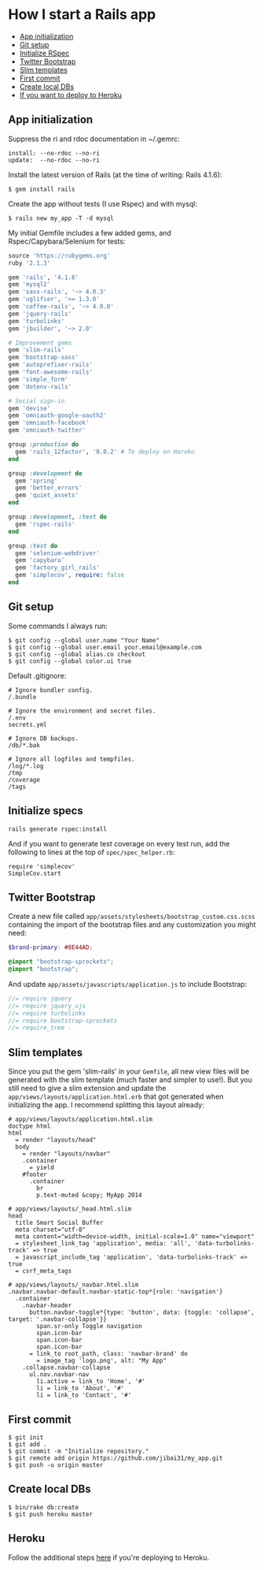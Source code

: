# How I start a Rails app

* [App initialization](#appInit)
* [Git setup](#gitSetup)
* [Initialize RSpec](#specsSetup)
* [Twitter Bootstrap](#bootstrap)
* [Slim templates](#slim)
* [First commit](#firstCommit)
* [Create local DBs](#createDB)
* [If you want to deploy to Heroku](#heroku)

## <a name="appInit"></a>App initialization
Suppress the ri and rdoc documentation in ~/.gemrc:
```
install: --no-rdoc --no-ri
update:  --no-rdoc --no-ri
```

Install the latest version of Rails (at the time of writing: Rails 4.1.6):
```
$ gem install rails
```

Create the app without tests (I use Rspec) and with mysql:
```
$ rails new my_app -T -d mysql
```

My initial Gemfile includes a few added gems, and Rspec/Capybara/Selenium for tests:
```ruby
source 'https://rubygems.org'
ruby '2.1.3'

gem 'rails', '4.1.6'
gem 'mysql2'
gem 'sass-rails', '~> 4.0.3'
gem 'uglifier', '>= 1.3.0'
gem 'coffee-rails', '~> 4.0.0'
gem 'jquery-rails'
gem 'turbolinks'
gem 'jbuilder', '~> 2.0'

# Improvement gems
gem 'slim-rails'
gem 'bootstrap-sass'
gem 'autoprefixer-rails'
gem 'font-awesome-rails'
gem 'simple_form'
gem 'dotenv-rails'

# Social sign-in
gem 'devise'
gem 'omniauth-google-oauth2'
gem 'omniauth-facebook'
gem 'omniauth-twitter'

group :production do
  gem 'rails_12factor', '0.0.2' # To deploy on Heroku
end

group :development do
  gem 'spring'
  gem 'better_errors'
  gem 'quiet_assets'
end

group :development, :test do
  gem 'rspec-rails'
end

group :test do
  gem 'selenium-webdriver'
  gem 'capybara'
  gem 'factory_girl_rails'
  gem 'simplecov', require: false
end
```


## <a name="gitSetup"></a>Git setup
Some commands I always run:
```
$ git config --global user.name "Your Name"
$ git config --global user.email your.email@example.com
$ git config --global alias.co checkout
$ git config --global color.ui true
```

Default .gitignore:
```
# Ignore bundler config.
/.bundle

# Ignore the environment and secret files.
/.env
secrets.yml

# Ignore DB backups.
/db/*.bak

# Ignore all logfiles and tempfiles.
/log/*.log
/tmp
/coverage
/tags
```

## <a name="specsSetup"></a>Initialize specs
```
rails generate rspec:install
```
And if you want to generate test coverage on every test run, add the following to lines at the top of `spec/spec_helper.rb`:
```
require 'simplecov'
SimpleCov.start
```

## <a name="bootstrap"></a>Twitter Bootstrap
Create a new file called `app/assets/stylesheets/bootstrap_custom.css.scss` containing the import of the bootstrap files and any customization you might need:
```scss
$brand-primary: #8E44AD;

@import "bootstrap-sprockets";
@import "bootstrap";
```

And update `app/assets/javascripts/application.js` to include Bootstrap:
```js
//= require jquery
//= require jquery_ujs
//= require turbolinks
//= require bootstrap-sprockets
//= require_tree .
```

## <a name="slim"></a>Slim templates
Since you put the gem 'slim-rails' in your `Gemfile`, all new view files will be generated with the slim template (much faster and simpler to use!). But you still need to give a slim extension and update the `app/views/layouts/application.html.erb` that got generated when initializing the app. I recommend splitting this layout already:

```
# app/views/layouts/application.html.slim
doctype html
html
  = render "layouts/head"
  body
    = render "layouts/navbar"
    .container
      = yield
    #footer
      .container
        br
        p.text-muted &copy; MyApp 2014
```        

```
# app/views/layouts/_head.html.slim
head
  title Smart Social Buffer
  meta charset="utf-8"
  meta content="width=device-width, initial-scale=1.0" name="viewport"
  = stylesheet_link_tag 'application', media: 'all', 'data-turbolinks-track' => true
  = javascript_include_tag 'application', 'data-turbolinks-track' => true
  = csrf_meta_tags
```   

```
# app/views/layouts/_navbar.html.slim
.navbar.navbar-default.navbar-static-top*{role: 'navigation'}
  .container
    .navbar-header
      button.navbar-toggle*{type: 'button', data: {toggle: 'collapse', target: '.navbar-collapse'}}
        span.sr-only Toggle navigation
        span.icon-bar
        span.icon-bar
        span.icon-bar
      = link_to root_path, class: 'navbar-brand' do
        = image_tag 'logo.png', alt: "My App"
    .collapse.navbar-collapse
      ul.nav.navbar-nav
        li.active = link_to 'Home', '#'
        li = link_to 'About', '#'
        li = link_to 'Contact', '#'
```   

## <a name="firstCommit"></a>First commit
```
$ git init
$ git add .
$ git commit -m "Initialize repository."
$ git remote add origin https://github.com/jibai31/my_app.git
$ git push -u origin master
```


## <a name="createDB"></a>Create local DBs
```
$ bin/rake db:create
$ git push heroku master
```

## <a name="heroku"></a>Heroku
Follow the additional steps [here](heroku.md) if you're deploying to Heroku.

